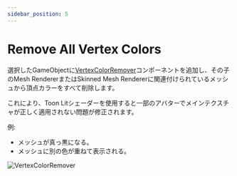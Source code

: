 ```yaml
---
sidebar_position: 5
---
```


# Remove All Vertex Colors

選択したGameObjectに[VertexColorRemover](../components/vertex-color-remover)コンポーネントを追加し、その子のMesh RendererまたはSkinned Mesh Rendererに関連付けられているメッシュから頂点カラーをすべて削除します。

これにより、Toon Litシェーダーを使用すると一部のアバターでメインテクスチャが正しく適用されない問題が修正されます。

例:
- メッシュが真っ黒になる。
- メッシュに別の色が重ねて表示される。

![VertexColorRemover](/img/VertexColorRemover.png)
